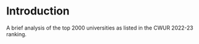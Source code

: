 # Introduction
A brief analysis of the top 2000 universities as listed in the CWUR 2022-23 ranking.
